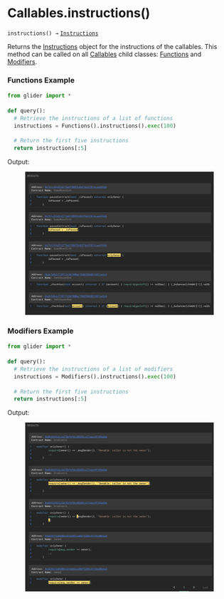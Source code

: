 # Callables.instructions()

`instructions() →` [`Instructions`](../instructions/)

Returns the [Instructions](../instructions/) object for the instructions of the callables. This method can be called on all [Callables](./) child classes: [Functions](functions/) and [Modifiers](modifiers/).

### Functions Example

```python
from glider import *

def query():
  # Retrieve the instructions of a list of functions
  instructions = Functions().instructions().exec(100)

  # Return the first five instructions
  return instructions[:5]
```

Output:

<figure><img src="../../.gitbook/assets/image (4) (1) (1) (1) (1) (1) (1).png" alt=""><figcaption></figcaption></figure>

### Modifiers Example

```python
from glider import *

def query():
  # Retrieve the instructions of a list of modifiers
  instructions = Modifiers().instructions().exec(100)

  # Return the first five instructions
  return instructions[:5]
```

Output:

<figure><img src="../../.gitbook/assets/image (1) (1) (1) (1) (1) (1) (1) (1) (1) (1) (1) (1) (1).png" alt=""><figcaption></figcaption></figure>
